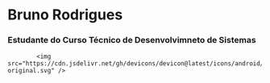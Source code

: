 # Bruno Rodrigues

### Estudante do Curso Técnico de Desenvolvimneto de Sistemas


            <img src="https://cdn.jsdelivr.net/gh/devicons/devicon@latest/icons/android/android-original.svg" />
          
          
